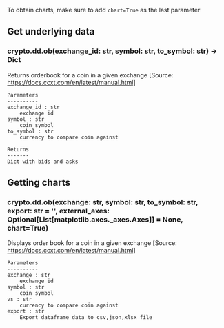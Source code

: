 To obtain charts, make sure to add `chart=True` as the last parameter

## Get underlying data 
### crypto.dd.ob(exchange_id: str, symbol: str, to_symbol: str) -> Dict

Returns orderbook for a coin in a given exchange
    [Source: https://docs.ccxt.com/en/latest/manual.html]

    Parameters
    ----------
    exchange_id : str
        exchange id
    symbol : str
        coin symbol
    to_symbol : str
        currency to compare coin against

    Returns
    -------
    Dict with bids and asks

## Getting charts 
### crypto.dd.ob(exchange: str, symbol: str, to_symbol: str, export: str = '', external_axes: Optional[List[matplotlib.axes._axes.Axes]] = None, chart=True)

Displays order book for a coin in a given exchange
    [Source: https://docs.ccxt.com/en/latest/manual.html]

    Parameters
    ----------
    exchange : str
        exchange id
    symbol : str
        coin symbol
    vs : str
        currency to compare coin against
    export : str
        Export dataframe data to csv,json,xlsx file
